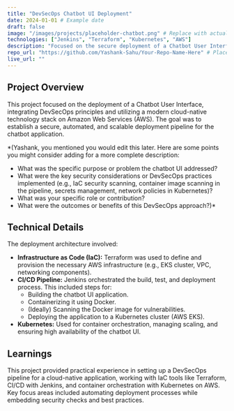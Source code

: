 ```yaml
---
title: "DevSecOps Chatbot UI Deployment"
date: 2024-01-01 # Example date
draft: false
image: "/images/projects/placeholder-chatbot.png" # Replace with actual image
technologies: ["Jenkins", "Terraform", "Kubernetes", "AWS"]
description: "Focused on the secure deployment of a Chatbot User Interface using DevSecOps principles and a cloud-native technology stack."
repo_url: "https://github.com/Yashank-Sahu/Your-Repo-Name-Here" # Placeholder: Update with actual repo link
live_url: ""
---
```


## Project Overview
This project focused on the deployment of a Chatbot User Interface, integrating DevSecOps principles and utilizing a modern cloud-native technology stack on Amazon Web Services (AWS). The goal was to establish a secure, automated, and scalable deployment pipeline for the chatbot application.

*(Yashank, you mentioned you would edit this later. Here are some points you might consider adding for a more complete description:
* What was the specific purpose or problem the chatbot UI addressed?
* What were the key security considerations or DevSecOps practices implemented (e.g., IaC security scanning, container image scanning in the pipeline, secrets management, network policies in Kubernetes)?
* What was your specific role or contribution?
* What were the outcomes or benefits of this DevSecOps approach?)*

## Technical Details
The deployment architecture involved:
* **Infrastructure as Code (IaC):** Terraform was used to define and provision the necessary AWS infrastructure (e.g., EKS cluster, VPC, networking components).
* **CI/CD Pipeline:** Jenkins orchestrated the build, test, and deployment process. This included steps for:
    * Building the chatbot UI application.
    * Containerizing it using Docker.
    * (Ideally) Scanning the Docker image for vulnerabilities.
    * Deploying the application to a Kubernetes cluster (AWS EKS).
* **Kubernetes:** Used for container orchestration, managing scaling, and ensuring high availability of the chatbot UI.

## Learnings
This project provided practical experience in setting up a DevSecOps pipeline for a cloud-native application, working with IaC tools like Terraform, CI/CD with Jenkins, and container orchestration with Kubernetes on AWS. Key focus areas included automating deployment processes while embedding security checks and best practices.